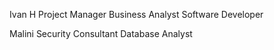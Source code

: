 Ivan H
Project Manager
Business Analyst
Software Developer 

Malini
Security Consultant
Database Analyst


